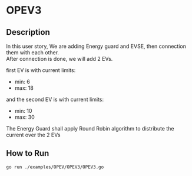 # OPEV3

## Description

In this user story, We are adding Energy guard and EVSE, then connection them with each other.  
After connection is done, we will add 2 EVs.

first EV is with current limits:
- min: 6
- max: 18  

and the second EV is with current limits:
- min: 10
- max: 30

The Energy Guard shall apply Round Robin algorithm to distribute the current over the 2 EVs

## How to Run
```
go run ./examples/OPEV/OPEV3/OPEV3.go
```